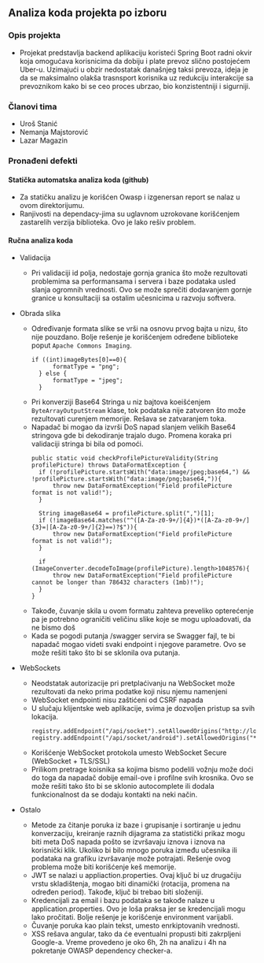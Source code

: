 ## Analiza koda projekta po izboru

### Opis projekta

- Projekat predstavlja backend aplikaciju koristeći Spring Boot radni okvir koja omogućava korisnicima da dobiju i plate
  prevoz slično postojećem Uber-u. Uzimajući u obzir nedostatak današnjeg taksi prevoza, ideja je da se maksimalno
  olakša trasnsport korisnika uz redukciju interakcije sa prevoznikom kako bi se ceo proces ubrzao, bio konzistentniji i
  sigurniji.

### Članovi tima

- Uroš Stanić
- Nemanja Majstorović
- Lazar Magazin

### Pronađeni defekti

#### Statička automatska analiza koda (github)
- Za statičku analizu je korišćen Owasp i izgenersan report se nalaz u ovom direktorijumu.
- Ranjivosti na dependacy-jima su uglavnom uzrokovane korišćenjem zastarelih verzija biblioteka. Ovo je lako rešiv problem.

#### Ručna analiza koda

- Validacija
    - Pri validaciji id polja, nedostaje gornja granica što može rezultovati problemima sa performansama i servera i
      baze podataka usled slanja ogromnih vrednosti. Ovo se može sprečiti dodavanjem gornje granice u konsultaciji sa
      ostalim učesnicima u razvoju softvera.

- Obrada slika
    - Određivanje formata slike se vrši na osnovu prvog bajta u nizu, što nije pouzdano. Bolje rešenje je korišćenjem
      određene biblioteke poput `Apache Commons Imaging`.
      ```
      if ((int)imageBytes[0]==0){
            formatType = "png";
        } else {
            formatType = "jpeg";
        }
      ```
    - Pri konverziji Base64 Stringa u niz bajtova koeišćenjem `ByteArrayOutputStream` klase, tok podataka nije zatvoren
      što može rezultovati curenjem memorije. Rešava se zatvaranjem toka.
    - Napadač bi mogao da izvrši DoS napad slanjem velikih Base64 stringova gde bi dekodiranje trajalo dugo. Promena
      koraka pri validaciji stringa bi bila od pomoći.
      ```
      public static void checkProfilePictureValidity(String profilePicture) throws DataFormatException {
        if (!profilePicture.startsWith("data:image/jpeg;base64,") && !profilePicture.startsWith("data:image/png;base64,")){
            throw new DataFormatException("Field profilePicture format is not valid!");
        }

        String imageBase64 = profilePicture.split(",")[1];
        if (!imageBase64.matches("^([A-Za-z0-9+/]{4})*([A-Za-z0-9+/]{3}=|[A-Za-z0-9+/]{2}==)?$")){
            throw new DataFormatException("Field profilePicture format is not valid!");
        }

        if (ImageConverter.decodeToImage(profilePicture).length>1048576){
            throw new DataFormatException("Field profilePicture cannot be longer than 786432 characters (1mb)!");
        }
      }
    - Takođe, čuvanje skila u ovom formatu zahteva preveliko opterećenje pa je potrebno ograničiti veličinu slike koje se mogu uploadovati, 
      da ne bismo doš 
    - Kada se pogodi putanja /swagger servira se Swagger fajl, te bi napadač mogao videti svaki endpoint i njegove parametre. 
      Ovo se može rešiti tako što bi se sklonila ova putanja.
- WebSockets
    - Neodstatak autorizacije pri pretplaćivanju na WebSocket može rezultovati da neko prima podatke koji nisu njemu
      namenjeni
    - WebSocket endpointi nisu zaštićeni od CSRF napada
    - U slučaju klijentske web aplikacije, svima je dozvoljen pristup sa svih lokacija.
      ```
      registry.addEndpoint("/api/socket").setAllowedOrigins("http://localhost:4200").withSockJS();
      registry.addEndpoint("/api/socket/android").setAllowedOrigins("*").withSockJS();
      ```
    - Korišćenje WebSocket protokola umesto WebSocket Secure (WebSocket + TLS/SSL)
    - Prilikom pretrage koisnika sa kojima bismo podelili vožnju može doći do toga da napadač dobije email-ove i profilne svih krosnika.
      Ovo se može rešiti tako što bi se sklonio autocomplete ili dodala funkcionalnost da se dodaju kontakti na neki način.

- Ostalo
    - Metode za čitanje poruka iz baze i grupisanje i sortiranje u jednu konverzaciju, kreiranje raznih dijagrama za
      statistički prikaz mogu biti meta DoS napada pošto se izvršavaju iznova i iznova na korisnički klik. Ukoliko bi
      bilo mnogo poruka između učesnika ili podataka na grafiku izvršavanje može potrajati. Rešenje ovog problema može
      biti korišćenje keš memorije.
    - JWT se nalazi u appliaction.properties. Ovaj ključ bi uz drugačiju vrstu skladištenja, mogao biti
      dinamički (rotacija, promena na određen period). Takođe, ključ bi trebao biti složeniji.
    - Kredencijali za email i bazu podataka se takođe nalaze u application.properties. Ovo je loša praksa jer se
      kredencijali mogu lako pročitati. Bolje rešenje je korišćenje environment varijabli.
    - Čuvanje poruka kao plain tekst, umesto enrkiptovanih vrednosti.
    - XSS rešava angular, tako da će eventualni propusti biti zakrpljeni Google-a.
Vreme provedeno je oko 6h, 2h na analizu i 4h na pokretanje OWASP dependency checker-a.
